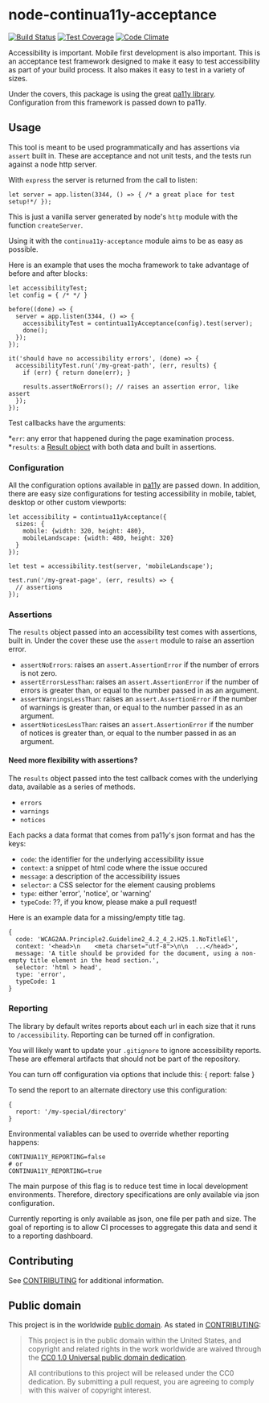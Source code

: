 # node-continua11y-acceptance

[![Build Status](https://travis-ci.org/18F/node-continua11y-acceptance.svg?branch=master)](https://travis-ci.org/18F/node-continua11y-acceptance) [![Test Coverage](https://codeclimate.com/github/18F/node-continua11y-acceptance/badges/coverage.svg)](https://codeclimate.com/github/18F/node-continua11y-acceptance/coverage) [![Code Climate](https://codeclimate.com/github/18F/node-continua11y-acceptance/badges/gpa.svg)](https://codeclimate.com/github/18F/node-continua11y-acceptance)

Accessibility is important. Mobile first development is also important.
This is an acceptance test framework designed to make it easy to test
accessibility as part of your build process. It also makes it easy to
test in a variety of sizes.

Under the covers, this package is using the great [pa11y
library](https://githubs.com/pa11y/pa11y). Configuration from this
framework is passed down to pa11y.

## Usage

This tool is meant to be used programmatically and has assertions via
`assert` built in. These are acceptance and not unit tests, and the
tests run against a node http server.

With `express` the server is returned from the call to listen:

    let server = app.listen(3344, () => { /* a great place for test setup!*/ });

This is just a vanilla server generated by node's `http` module with the
function `createServer`.

Using it with the `continua11y-acceptance` module aims to be as easy as
possible.

Here is an example that uses the mocha framework to take advantage of
before and after blocks:

    let accessibilityTest;
    let config = { /* */ }

    before((done) => {
      server = app.listen(3344, () => {
        accessibilityTest = contintua11yAcceptance(config).test(server);
        done();
      });
    });

    it('should have no accessibility errors', (done) => {
      accessibilityTest.run('/my-great-path', (err, results) {
        if (err) { return done(err); }

        results.assertNoErrors(); // raises an assertion error, like assert
      });
    });

Test callbacks have the arguments:

*`err`: any error that happened during the page examination process.
*`results`: a [Result object](https://github.com/18F/node-continua11y-acceptance/blob/master/lib/results.js) with both data and built in assertions.

### Configuration

All the configuration options available in
[pa11y](https://github.com/pa11y/pa11y#configuration) are passed down.
In addition, there are easy size configurations for testing
accessibility in mobile, tablet, desktop or other custom viewports:

    let accessibility = contintua11yAcceptance({
      sizes: {
        mobile: {width: 320, height: 480},
        mobileLandscape: {width: 480, height: 320}
      }
    });

    let test = accessibility.test(server, 'mobileLandscape');

    test.run('/my-great-page', (err, results) => {
      // assertions
    });

### Assertions

The `results` object passed into an accessibility test comes with
assertions, built in. Under the cover these use the `assert` module to
raise an assertion error.

* `assertNoErrors`: raises an `assert.AssertionError` if the number of
errors is not zero.
* `assertErrorsLessThan`: raises an `assert.AssertionError` if the number of
errors is greater than, or equal to the number passed in as an argument.
* `assertWarningsLessThan`: raises an `assert.AssertionError` if the number of
warnings is greater than, or equal to the number passed in as an argument.
* `assertNoticesLessThan`: raises an `assert.AssertionError` if the number of
notices is greater than, or equal to the number passed in as an argument.

#### Need more flexibility with assertions?

The `results` object passed into the test callback comes with the
underlying data, available as a series of methods.

* `errors`
* `warnings`
* `notices`

Each packs a data format that comes from pa11y's json format and has the
keys:

* `code`: the identifier for the underlying accessibility issue
* `context`: a snippet of html code where the issue occured
* `message`: a description of the accessibility issues
* `selector`: a CSS selector for the element causing problems
* `type`: either 'error', 'notice', or 'warning'
* `typeCode`: ??, if you know, please make a pull request!

Here is an example data for a missing/empty title tag.

    {
      code: 'WCAG2AA.Principle2.Guideline2_4.2_4_2.H25.1.NoTitleEl',
      context: '<head>\n    <meta charset="utf-8">\n\n  ...</head>',
      message: 'A title should be provided for the document, using a non-empty title element in the head section.',
      selector: 'html > head',
      type: 'error',
      typeCode: 1
    }

### Reporting

The library by default writes reports about each url in each size that
it runs to `/accessibility`. Reporting can be turned off in
configration.

You will likely want to update your `.gitignore` to ignore accessibility
reports. These are effemeral artifacts that should not be
part of the repository.

You can turn off configuration via options that include this:
    {
      report: false
    }

To send the report to an alternate directory use this configuration:

    {
      report: '/my-special/directory'
    }

Environmental valiables can be used to override whether reporting
happens:

    CONTINUA11Y_REPORTING=false
    # or
    CONTINUA11Y_REPORTING=true

The main purpose of this flag is to reduce test time in local
development environments. Therefore, directory specifications
are only available via json configuration.

Currently reporting is only available as json, one file per path and
size. The goal of reporting is to allow CI processes to aggregate this
data and send it to a reporting dashboard.

## Contributing

See [CONTRIBUTING](CONTRIBUTING.md) for additional information.

## Public domain

This project is in the worldwide [public domain](LICENSE.md). As stated in [CONTRIBUTING](CONTRIBUTING.md):

> This project is in the public domain within the United States, and copyright and related rights in the work worldwide are waived through the [CC0 1.0 Universal public domain dedication](https://creativecommons.org/publicdomain/zero/1.0/).
>
> All contributions to this project will be released under the CC0 dedication. By submitting a pull request, you are agreeing to comply with this waiver of copyright interest.

